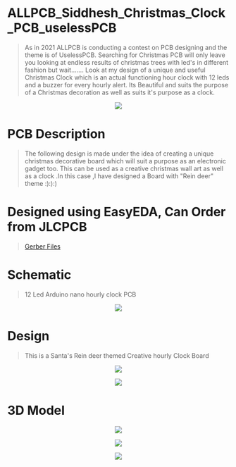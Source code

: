 # ALLPCB_Siddhesh_Christmas_Clock_PCB_uselessPCB


> As in 2021 ALLPCB is conducting a contest on PCB designing and the theme is of UselessPCB. Searching for Christmas PCB will only leave you looking at endless results of christmas trees with led's in different fashion but wait.......
Look at my design of a unique and useful Christmas Clock which is an actual functioning hour clock with 12 leds and a buzzer for every hourly alert. Its Beautiful and suits the purpose of a Christmas decoration as well as suits it's purpose as a clock.


<p align="center">
<img align="center" src="https://github.com/the-non-academic-coder/Christmas-PCB/blob/main/Merry%20Christmas.jpg">
</p>

  
# PCB Description
>The following design is made under the idea of creating a unique christmas decorative board which will suit a purpose as an electronic gadget too. This can be used as a creative christmas wall art as well as a clock .In this case ,I have designed a Board with "Rein deer"  theme :):):)

# Designed using EasyEDA, Can Order from JLCPCB

>[Gerber Files](https://github.com/the-non-academic-coder/Christmas-PCB/blob/main/Gerber_PCB_Christmas_Clock.zip)




# Schematic

> 12 Led Arduino nano hourly clock PCB 

<p align="center">
<img align="center" src="https://github.com/the-non-academic-coder/Christmas-PCB/blob/main/Schematic_Christmas_PCB_2020-12-18_18-59-03.png">
</p>

# Design
> This is a Santa's Rein deer themed Creative hourly Clock Board

<p align="center">
<img align="center" src="https://github.com/the-non-academic-coder/Christmas-PCB/blob/main/Christmas_PCB_Design.png">
</p>

<p align="center">
<img align="center" src="https://github.com/the-non-academic-coder/Christmas-PCB/blob/main/Christmas_PCB_Design(2).png">
</p>


# 3D Model
<p align="center">
<img align="center"src="https://github.com/the-non-academic-coder/Christmas-PCB/blob/main/Christmas_PCB_3D.png">
</p>

<p align="center">
<img align="center"src="https://github.com/the-non-academic-coder/Christmas-PCB/blob/main/Christmas_PCB_3D(2).png">
</p>

<p align="center">
<img align="center"src="https://github.com/the-non-academic-coder/Christmas-PCB/blob/main/Christmas_PCB_3D(1).png">
</p>

